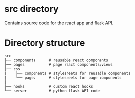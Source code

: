 # src directory

Contains source code for the react app and flask API.

# Directory structure

```
src
├── components      # reusable react components
├── pages           # page react components/views
├── css
|    ├── components # stylesheets for reusable components
|    └── pages      # stylesheets for page components
|
├── hooks           # custom react hooks
└── server          # python flask API code

```